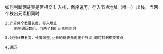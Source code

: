 如何判断两链表是否相交
    1.	入栈，倒序遍历，存入节点地址（唯一）
        出栈，当两个栈出元素相同时

    2.计算两个数组长度，存入地址
        倒序遍历数组，当两个数组元素相同时

    3.分别计算长度，长度做差,让长的链表先走差个节点,即可找到相交节点

    4.遍历